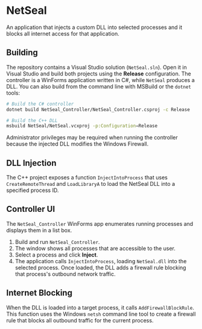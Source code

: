 # NetSeal
An application that injects a custom DLL into selected processes and it blocks all internet access for that application.

## Building
The repository contains a Visual Studio solution (`NetSeal.sln`). Open it in
Visual Studio and build both projects using the **Release** configuration. The
controller is a WinForms application written in C#, while `NetSeal` produces a
DLL. You can also build from the command line with MSBuild or the `dotnet`
tools:

```bash
# Build the C# controller
dotnet build NetSeal_Controller/NetSeal_Controller.csproj -c Release

# Build the C++ DLL
msbuild NetSeal/NetSeal.vcxproj -p:Configuration=Release
```

Administrator privileges may be required when running the controller because
the injected DLL modifies the Windows Firewall.

## DLL Injection
The C++ project exposes a function `InjectIntoProcess` that uses
`CreateRemoteThread` and `LoadLibraryA` to load the NetSeal DLL into a
specified process ID.

## Controller UI
The `NetSeal_Controller` WinForms app enumerates running processes and displays
them in a list box.

1. Build and run `NetSeal_Controller`.
2. The window shows all processes that are accessible to the user.
3. Select a process and click **Inject**.
4. The application calls `InjectIntoProcess`, loading `NetSeal.dll` into the
   selected process. Once loaded, the DLL adds a firewall rule blocking that
   process's outbound network traffic.

## Internet Blocking
When the DLL is loaded into a target process, it calls `AddFirewallBlockRule`.
This function uses the Windows `netsh` command line tool to create a firewall
rule that blocks all outbound traffic for the current process.
